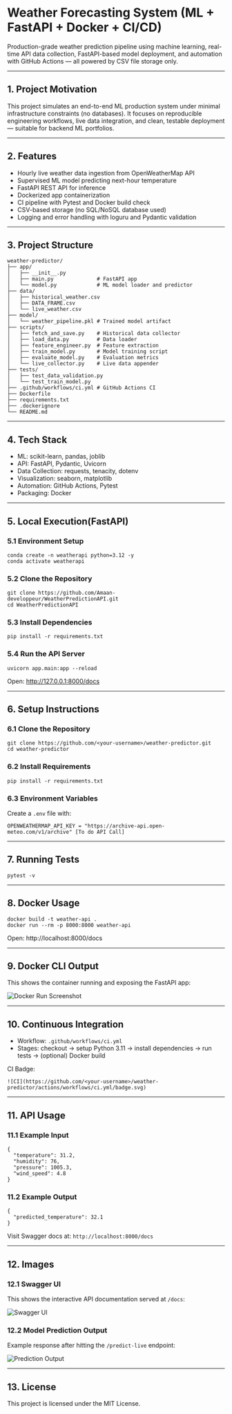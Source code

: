 
# Weather Forecasting System (ML + FastAPI + Docker + CI/CD)

Production-grade weather prediction pipeline using machine learning, real-time API data collection, FastAPI-based model deployment, and automation with GitHub Actions — all powered by CSV file storage only.

---

## 1. Project Motivation

This project simulates an end-to-end ML production system under minimal infrastructure constraints (no databases). It focuses on reproducible engineering workflows, live data integration, and clean, testable deployment — suitable for backend ML portfolios.

---

## 2. Features

- Hourly live weather data ingestion from OpenWeatherMap API
- Supervised ML model predicting next-hour temperature
- FastAPI REST API for inference
- Dockerized app containerization
- CI pipeline with Pytest and Docker build check
- CSV-based storage (no SQL/NoSQL database used)
- Logging and error handling with loguru and Pydantic validation

---

## 3. Project Structure

```
weather-predictor/
├── app/
│   ├── __init__.py
│   ├── main.py              # FastAPI app
│   └── model.py             # ML model loader and predictor
├── data/
│   ├── historical_weather.csv
│   ├── DATA_FRAME.csv
│   └── live_weather.csv
├── model/
│   └── weather_pipeline.pkl # Trained model artifact
├── scripts/
│   ├── fetch_and_save.py    # Historical data collector
│   ├── load_data.py         # Data loader
│   ├── feature_engineer.py  # Feature extraction
│   ├── train_model.py       # Model training script
│   ├── evaluate_model.py    # Evaluation metrics
│   └── live_collector.py    # Live data appender
├── tests/
│   ├── test_data_validation.py
│   └── test_train_model.py
├── .github/workflows/ci.yml # GitHub Actions CI
├── Dockerfile
├── requirements.txt
├── .dockerignore
└── README.md
```

---

## 4. Tech Stack

- ML: scikit-learn, pandas, joblib
- API: FastAPI, Pydantic, Uvicorn
- Data Collection: requests, tenacity, dotenv
- Visualization: seaborn, matplotlib
- Automation: GitHub Actions, Pytest
- Packaging: Docker

---

## 5. Local Execution(FastAPI)

### 5.1 Environment Setup

```
conda create -n weatherapi python=3.12 -y
conda activate weatherapi
```

### 5.2 Clone the Repository

```
git clone https://github.com/Amaan-developpeur/WeatherPredictionAPI.git
cd WeatherPredictionAPI
```

### 5.3 Install Dependencies

```
pip install -r requirements.txt
```

### 5.4 Run the API Server

```
uvicorn app.main:app --reload
```

Open: http://127.0.0.1:8000/docs

---

## 6. Setup Instructions

### 6.1 Clone the Repository

```
git clone https://github.com/<your-username>/weather-predictor.git
cd weather-predictor
```

### 6.2 Install Requirements

```
pip install -r requirements.txt
```

### 6.3 Environment Variables

Create a `.env` file with:

```
OPENWEATHERMAP_API_KEY = "https://archive-api.open-meteo.com/v1/archive" [To do API Call]
```

---

## 7. Running Tests

```
pytest -v
```

---

## 8. Docker Usage

```
docker build -t weather-api .
docker run --rm -p 8000:8000 weather-api
```

Open: http://localhost:8000/docs

---

## 9. Docker CLI Output

This shows the container running and exposing the FastAPI app:

![Docker Run Screenshot](images/docker.png)

---

## 10. Continuous Integration

- Workflow: `.github/workflows/ci.yml`
- Stages: checkout → setup Python 3.11 → install dependencies → run tests → (optional) Docker build

CI Badge:

```
![CI](https://github.com/<your-username>/weather-predictor/actions/workflows/ci.yml/badge.svg)
```

---

## 11. API Usage

### 11.1 Example Input

```
{
  "temperature": 31.2,
  "humidity": 76,
  "pressure": 1005.3,
  "wind_speed": 4.8
}
```

### 11.2 Example Output

```
{
  "predicted_temperature": 32.1
}
```

Visit Swagger docs at: `http://localhost:8000/docs`

---

## 12. Images

### 12.1 Swagger UI

This shows the interactive API documentation served at `/docs`:

![Swagger UI](images/swagger.png)

### 12.2 Model Prediction Output

Example response after hitting the `/predict-live` endpoint:

![Prediction Output](images/output.png)

---

## 13. License

This project is licensed under the MIT License.
